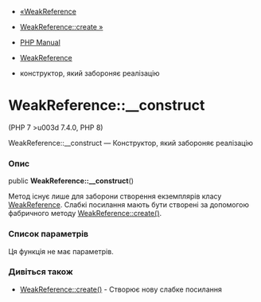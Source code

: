 - [«WeakReference](class.weakreference.md)
- [WeakReference::create »](weakreference.create.md)

- [PHP Manual](index.md)
- [WeakReference](class.weakreference.md)
- конструктор, який забороняє реалізацію

# WeakReference::\_\_construct

(PHP 7 \>u003d 7.4.0, PHP 8)

WeakReference::\_\_construct — Конструктор, який забороняє реалізацію

### Опис

public **WeakReference::\_\_construct**()

Метод існує лише для заборони створення екземплярів класу
[WeakReference](class.weakreference.md). Слабкі посилання мають бути
створені за допомогою фабричного методу
[WeakReference::create()](weakreference.create.md).

### Список параметрів

Ця функція не має параметрів.

### Дивіться також

- [WeakReference::create()](weakreference.create.md) - Створює нову
слабке посилання
